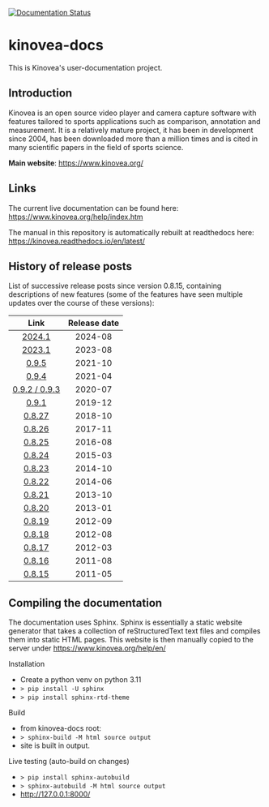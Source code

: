 [![Documentation Status](https://readthedocs.org/projects/kinovea/badge/?version=latest)](https://kinovea.readthedocs.io/en/latest/?badge=latest)

# kinovea-docs

This is Kinovea's user-documentation project.

Introduction
------------
Kinovea is an open source video player and camera capture software with features tailored to sports applications such as comparison, annotation and measurement. It is a relatively mature project, it has been in development since 2004, has been downloaded more than a million times and is cited in many scientific papers in the field of sports science. 

**Main website**: https://www.kinovea.org/

Links
---------
The current live documentation can be found here: https://www.kinovea.org/help/index.htm

The manual in this repository is automatically rebuilt at readthedocs here: https://kinovea.readthedocs.io/en/latest/


History of release posts
-------

List of successive release posts since version 0.8.15, containing descriptions of new features (some of the features have seen multiple updates over the course of these versions):

|    Link   | Release date |
|:----------:|:----------------:|
| [2024.1](https://www.kinovea.org/en/forum/viewtopic.php?id=1959) | 2024-08 |
| [2023.1](https://www.kinovea.org/en/forum/viewtopic.php?id=1589) | 2023-08 |
| [0.9.5](https://www.kinovea.org/en/forum/viewtopic.php?id=1030) | 2021-10 |
| [0.9.4](https://www.kinovea.org/en/forum/viewtopic.php?id=1011) | 2021-04 |
| [0.9.2 / 0.9.3](https://www.kinovea.org/en/forum/viewtopic.php?id=953) | 2020-07 |
| [0.9.1](https://www.kinovea.org/en/forum/viewtopic.php?id=928) | 2019-12 |
| [0.8.27](https://www.kinovea.org/en/forum/viewtopic.php?id=886) | 2018-10 |
| [0.8.26](https://www.kinovea.org/en/forum/viewtopic.php?id=854) | 2017-11 |
| [0.8.25](https://www.kinovea.org/en/forum/viewtopic.php?id=816) | 2016-08 |
| [0.8.24](https://www.kinovea.org/en/forum/viewtopic.php?id=771) | 2015-03 |
| [0.8.23](https://www.kinovea.org/en/forum/viewtopic.php?id=745) | 2014-10 |
| [0.8.22](https://www.kinovea.org/en/forum/viewtopic.php?id=732) | 2014-06 |
| [0.8.21](https://www.kinovea.org/en/forum/viewtopic.php?id=700) | 2013-10 |
| [0.8.20](https://www.kinovea.org/en/forum/viewtopic.php?id=664) | 2013-01 |
| [0.8.19](https://www.kinovea.org/en/forum/viewtopic.php?id=638) | 2012-09 |
| [0.8.18](https://www.kinovea.org/en/forum/viewtopic.php?id=628) | 2012-08 |
| [0.8.17](https://www.kinovea.org/en/forum/viewtopic.php?id=598) | 2012-03 |
| [0.8.16](https://www.kinovea.org/en/forum/viewtopic.php?id=483) | 2011-08 |
| [0.8.15](https://www.kinovea.org/en/forum/viewtopic.php?id=409) | 2011-05 |

Compiling the documentation
---------------------------

The documentation uses Sphinx. Sphinx is essentially a static website generator that takes a collection of reStructuredText text files and compiles them into static HTML pages. This website is then manually copied to the server under https://www.kinovea.org/help/en/

Installation

- Create a python venv on python 3.11
- `> pip install -U sphinx`
- `> pip install sphinx-rtd-theme`

Build
- from kinovea-docs root:
- `> sphinx-build -M html source output`
- site is built in output.

Live testing (auto-build on changes)
- `> pip install sphinx-autobuild`
- `> sphinx-autobuild -M html source output`
- http://127.0.0.1:8000/



